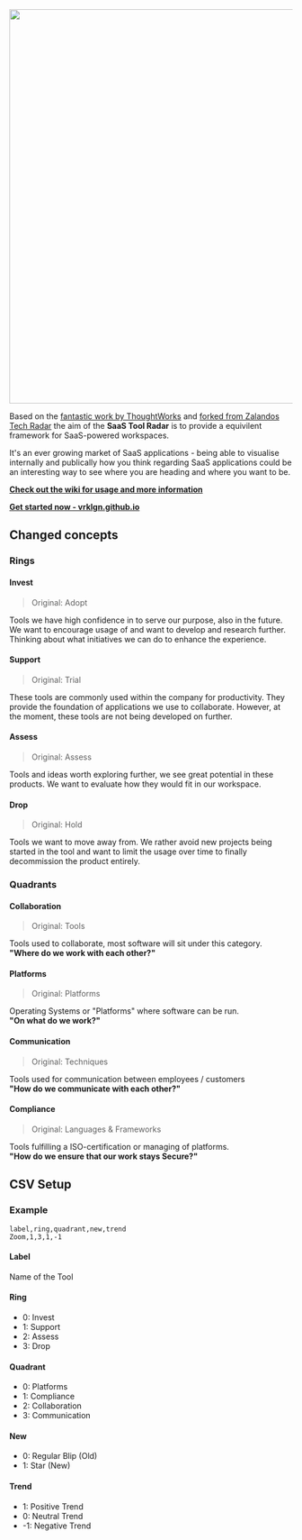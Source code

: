<img src="https://github.com/vrklgn/saas-tool-radar/blob/main/saastoolradar-logo.png" width="700">

Based on the [fantastic work by ThoughtWorks](https://www.thoughtworks.com/radar) and [forked from Zalandos Tech Radar](http://zalando.github.io/tech-radar/) the aim of the **SaaS Tool Radar** is to provide a equivilent framework for SaaS-powered workspaces. 

It's an ever growing market of SaaS applications - being able to visualise internally and publically how you think regarding 
SaaS applications could be an interesting way to see where you are heading and where you want to be.

**[Check out the wiki for usage and more information](https://github.com/vrklgn/saas-tool-radar/wiki/)**

**[Get started now - vrklgn.github.io](https://vrklgn.github.io)** 


## Changed concepts

### Rings

#### Invest
> Original: Adopt

Tools we have high confidence in to serve our purpose, also in the future. We want to encourage usage of and want to develop and research further. Thinking about what initiatives we can do to enhance the experience.

#### Support
> Original: Trial

These tools are commonly used within the company for productivity. They provide the foundation of applications we use to collaborate. However, at the moment, these tools are not being developed on further.

#### Assess
> Original: Assess

Tools and ideas worth exploring further, we see great potential in these products. We want to evaluate how they would fit in our workspace.

#### Drop
> Original: Hold

Tools we want to move away from. We rather avoid new projects being started in the tool and want to limit the usage over time to finally decommission the product entirely.

### Quadrants

#### Collaboration
> Original: Tools

Tools used to collaborate, most software will sit under this category. <br> **"Where do we work with each other?"**

#### Platforms
> Original: Platforms

Operating Systems or "Platforms" where software can be run. <br> **"On what do we work?"**

#### Communication
> Original: Techniques

Tools used for communication between employees / customers <br> **"How do we communicate with each other?"**

#### Compliance
> Original: Languages & Frameworks

Tools fulfilling a ISO-certification or managing of platforms. <br> **"How do we ensure that our work stays Secure?"**

## CSV Setup

### Example
```
label,ring,quadrant,new,trend
Zoom,1,3,1,-1
```

#### Label
Name of the Tool

#### Ring
 * 0: Invest
 * 1: Support
 * 2: Assess
 * 3: Drop

#### Quadrant
 * 0: Platforms
 * 1: Compliance
 * 2: Collaboration
 * 3: Communication

#### New
 * 0: Regular Blip (Old)
 * 1: Star (New)
 
 #### Trend
 * 1: Positive Trend
 * 0: Neutral Trend
 * -1: Negative Trend
